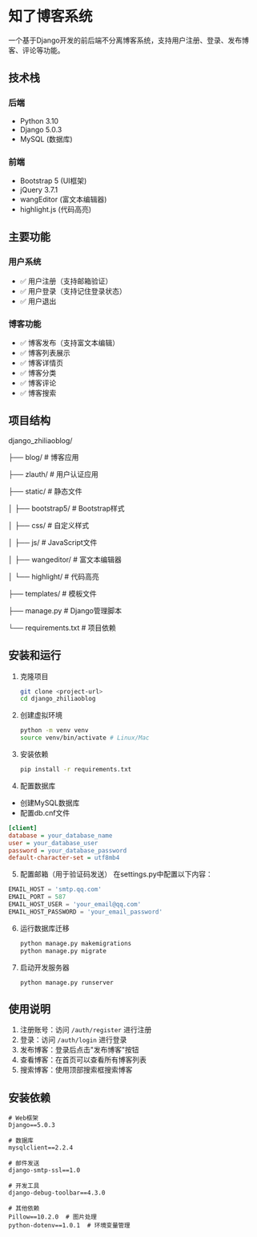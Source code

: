 # 知了博客系统

一个基于Django开发的前后端不分离博客系统，支持用户注册、登录、发布博客、评论等功能。

## 技术栈

### 后端
- Python 3.10
- Django 5.0.3
- MySQL (数据库)

### 前端
- Bootstrap 5 (UI框架)
- jQuery 3.7.1
- wangEditor (富文本编辑器)
- highlight.js (代码高亮)

## 主要功能

### 用户系统
- ✅ 用户注册（支持邮箱验证）
- ✅ 用户登录（支持记住登录状态）
- ✅ 用户退出

### 博客功能
- ✅ 博客发布（支持富文本编辑）
- ✅ 博客列表展示
- ✅ 博客详情页
- ✅ 博客分类
- ✅ 博客评论
- ✅ 博客搜索

## 项目结构 

django_zhiliaoblog/

├── blog/ # 博客应用

├── zlauth/ # 用户认证应用

├── static/ # 静态文件

│ ├── bootstrap5/ # Bootstrap样式

│ ├── css/ # 自定义样式

│ ├── js/ # JavaScript文件

│ ├── wangeditor/ # 富文本编辑器

│ └── highlight/ # 代码高亮

├── templates/ # 模板文件

├── manage.py # Django管理脚本

└── requirements.txt # 项目依赖

## 安装和运行

1. 克隆项目

   ```bash
   git clone <project-url>
   cd django_zhiliaoblog
   ```

2. 创建虚拟环境

   ```bash
   python -m venv venv
   source venv/bin/activate # Linux/Mac
   ```

3. 安装依赖

   ```bash
   pip install -r requirements.txt
   ```

4. 配置数据库
- 创建MySQL数据库
- 配置db.cnf文件

```ini
[client]
database = your_database_name
user = your_database_user
password = your_database_password
default-character-set = utf8mb4
```

5. 配置邮箱（用于验证码发送）
    在settings.py中配置以下内容：

  ```python
  EMAIL_HOST = 'smtp.qq.com'
  EMAIL_PORT = 587
  EMAIL_HOST_USER = 'your_email@qq.com'
  EMAIL_HOST_PASSWORD = 'your_email_password'
  ```

6. 运行数据库迁移

   ```bash
   python manage.py makemigrations
   python manage.py migrate
   ```

7. 启动开发服务器

   ```
   python manage.py runserver
   ```

## 使用说明

1. 注册账号：访问 `/auth/register` 进行注册
2. 登录：访问 `/auth/login` 进行登录
3. 发布博客：登录后点击"发布博客"按钮
4. 查看博客：在首页可以查看所有博客列表
5. 搜索博客：使用顶部搜索框搜索博客

## 安装依赖
```
# Web框架
Django==5.0.3

# 数据库
mysqlclient==2.2.4

# 邮件发送
django-smtp-ssl==1.0

# 开发工具
django-debug-toolbar==4.3.0

# 其他依赖
Pillow==10.2.0  # 图片处理
python-dotenv==1.0.1  # 环境变量管理
```



